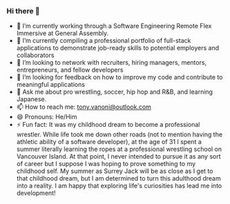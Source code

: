 ### Hi there 👋

- 🔭 I’m currently working through a Software Engineering Remote Flex Immersive at General Assembly.
- 🌱 I’m currently compiling a professional portfolio of full-stack applications to demonstrate job-ready skills to potential employers and collaborators
- 👯 I’m looking to network with recruiters, hiring managers, mentors, entrepreneurs, and fellow developers
- 🤔 I’m looking for feedback on how to improve my code and contribute to meaningful applications
- 💬 Ask me about pro wrestling, soccer, hip hop and R&B, and learning Japanese.
- 📫 How to reach me: tony.vanoni@outlook.com
- 😄 Pronouns: He/Him
- ⚡ Fun fact: It was my childhood dream to become a professional wrestler. While life took me down other roads (not to mention having the athletic ability of a software developer), at the age of 31 I spent a summer literally learning the ropes at a professional wrestling school on Vancouver Island. At that point, I never intended to pursue it as any sort of career but I suppose I was hoping to prove something to my childhood self. My summer as Surrey Jack will be as close as I get to that childhood dream, but I am determined to turn this adulthood dream into a reality. I am happy that exploring life's curiosities has lead me into development!

